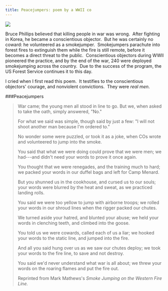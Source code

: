 ```yaml
---
title: Peacejumpers: poem by a WWII co
---
```


<img src=http://izbicki.me/blog/wp-content/uploads/2012/04/fire+jumper1.jpg>

Bruce Phillips believed that killing people in war was wrong.  After fighting in Korea, he became a conscientious objector.  But he was certainly no coward: he volunteered as a smokejumper.  Smokejumpers parachute into forest fires to extinguish them while the fire is still remote, before it becomes a direct threat to the public.  Conscientious objectors during WWII pioneered the practice, and by the end of the war, 240 were deployed smokejumping across the country.  Due to the success of the program, the US Forest Service continues it to this day.

I cried when I first read this poem.  It testifies to the conscientious objectors' courage, and nonviolent convictions.  They were _real men_.

###Peacejumpers


<blockquote>War came; the young men
all stood in line to go.
But we, when asked to take the oath,
simply answered, "No."

For what we said was simple,
though said by just a few:
"I will not shoot another man
because I'm ordered to."

No wonder some were puzzled,
or took it as a joke,
when COs wrote and volunteered
to jump into the smoke.

You said that what we were doing
could prove that we were men;
we had---and didn't need your words
to prove it once again.

You thought that we were renegades,
and the training much to hard;
we packed your words in our duffel bags
and left for Camp Menard.

But you shunned us in the cookhouse,
and cursed us to our souls;
your words were blurred by the heat and sweat,
as we practiced landing rolls.

You said we were too yellow
to jump with airborne troops;
we rolled your words in our shroud lines
when the rigger packed our chutes.

We turned aside your hatred,
and blunted your abuse;
we held your words in clenching teeth,
and climbed into the goose.

You told us we were cowards,
called each of us a liar;
we hooked your words to the static line,
and jumped into the fire.

And all you said hung over us
as we saw our chutes deploy;
we took your words to the fire line,
to save and not destroy.

You said we'd never understand
what war is all about;
we threw your words on the roaring flames
and put the fire out.



Reprinted from Mark Mathews's _Smoke Jumping on the Western Fire Line._

